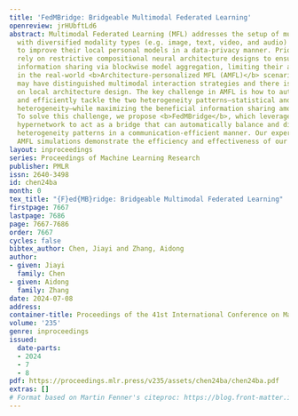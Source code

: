 ```yaml
---
title: 'FedMBridge: Bridgeable Multimodal Federated Learning'
openreview: jrHUbftLd6
abstract: Multimodal Federated Learning (MFL) addresses the setup of multiple clients
  with diversified modality types (e.g. image, text, video, and audio) working together
  to improve their local personal models in a data-privacy manner. Prior MFL works
  rely on restrictive compositional neural architecture designs to ensure inter-client
  information sharing via blockwise model aggregation, limiting their applicability
  in the real-world <b>Architecture-personalized MFL (AMFL)</b> scenarios, where clients
  may have distinguished multimodal interaction strategies and there is no restriction
  on local architecture design. The key challenge in AMFL is how to automatically
  and efficiently tackle the two heterogeneity patterns–statistical and architecture
  heterogeneity–while maximizing the beneficial information sharing among clients.
  To solve this challenge, we propose <b>FedMBridge</b>, which leverages a topology-aware
  hypernetwork to act as a bridge that can automatically balance and digest the two
  heterogeneity patterns in a communication-efficient manner. Our experiments on four
  AMFL simulations demonstrate the efficiency and effectiveness of our proposed approach.
layout: inproceedings
series: Proceedings of Machine Learning Research
publisher: PMLR
issn: 2640-3498
id: chen24ba
month: 0
tex_title: "{F}ed{MB}ridge: Bridgeable Multimodal Federated Learning"
firstpage: 7667
lastpage: 7686
page: 7667-7686
order: 7667
cycles: false
bibtex_author: Chen, Jiayi and Zhang, Aidong
author:
- given: Jiayi
  family: Chen
- given: Aidong
  family: Zhang
date: 2024-07-08
address:
container-title: Proceedings of the 41st International Conference on Machine Learning
volume: '235'
genre: inproceedings
issued:
  date-parts:
  - 2024
  - 7
  - 8
pdf: https://proceedings.mlr.press/v235/assets/chen24ba/chen24ba.pdf
extras: []
# Format based on Martin Fenner's citeproc: https://blog.front-matter.io/posts/citeproc-yaml-for-bibliographies/
---
```

